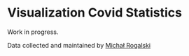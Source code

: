 # Visualization Covid Statistics

Work in progress.

Data collected and maintained by [Michał Rogalski](https://twitter.com/micalrg)
